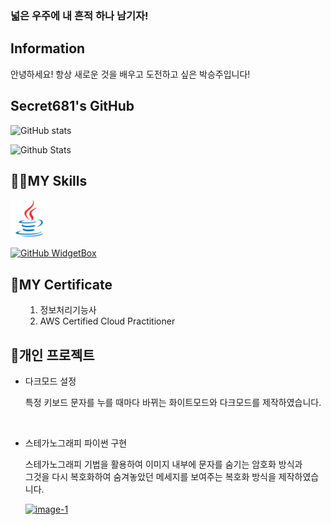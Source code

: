 ### 넓은 우주에 내 흔적 하나 남기자!

<h2>Information</h2>
<p>안녕하세요! 항상 새로운 것을 배우고 도전하고 싶은 박승주입니다!</p>

<h2>Secret681's GitHub</h2>
  
   ![GitHub stats](https://github-readme-stats.vercel.app/api?username=Secret681&show_icons=true&theme=dark)
            
   
   ![Github Stats](https://github-readme-stats.vercel.app/api/top-langs/?username=Secret681&theme=dark&hide_border=false&layout=compact)

<h2>👨‍💻MY Skills</h2>

<p align="left">
<a href="https://www.java.com" target="_blank" rel="noreferrer">
    <img src="https://raw.githubusercontent.com/devicons/devicon/master/icons/java/java-original.svg" alt="java" width="60" height="60"/> 
  </a>


[![GitHub WidgetBox](https://github-widgetbox.vercel.app/api/skills?software=linux,windows,vscode&includeNames=true&theme=darkmode)](https://github.com/Secret681/github-widgetbox)

<h2>👀MY Certificate</h2>
<ul>
  <ol type="1">
    <li>정보처리기능사</li>
    <li>AWS Certified Cloud Practitioner</li>
  </ol>
</ul>

<h2>🎁개인 프로젝트</h2>
<ul>
  <li>다크모드 설정</li>
  <p style=letter-spacing :0.5px; or 0.05em>

특정 키보드 문자를 누를 때마다 바뀌는 화이트모드와 다크모드를 제작하였습니다.</p>
<a href="https://github.com/Secret681"></a>
    <img src = "" width="300"/><br>
  <li>스테가노그래피 파이썬 구현</li>
  <p style=letter-spacing :0.5px; or 0.05em>

스테가노그래피 기법을 활용하여 이미지 내부에 문자를 숨기는 암호화 방식과<br>
그것을 다시 복호화하여 숨겨놓았던 메세지를 보여주는 복호화 방식을 제작하였습니다.</p>
<a href="https://github.com/Secret681/Encoding-Steganography">
  ![image-1](https://github.com/Secret681/Secret681/assets/128019532/48285a0b-1b8e-4fba-b2f6-1d0bf95e77d3)

</ul>


